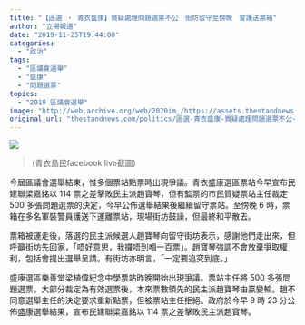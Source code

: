 ```yaml
---
title: "【區選 ‧ 青衣盛康】質疑處理問題選票不公　街坊留守至傍晚　警護送票箱"
author: "立場報道"
date: "2019-11-25T19:44:00"
categories:
  - "政治"
tags:
  - "區議會選舉"
  - "盛康"
  - "問題選票"
topics:
  - "2019 區議會選舉"
image: "http://web.archive.org/web/2020im_/https://assets.thestandnews.com/media/photos/Screenshot202019-11-2520at207.31.4120PM20copy_EAx7F_MoeKXta.png"
original_url: "thestandnews.com/politics/區選-青衣盛康-質疑處理問題選票不公-街坊留守至傍晚-警護送票箱"
---
```

![](http://web.archive.org/web/2020im_/https://assets.thestandnews.com/media/photos/Screenshot202019-11-2520at207.31.4120PM20copy_EAx7F_MoeKXta.png)
> (青衣島民facebook live截圖)

今屆區議會選舉結束，惟多個票站點票時出現爭議。青衣盛康選區票站今早宣布民建聯梁嘉銘以 114 票之差擊敗民主派趙寶琴，但有監票的市民質疑票站主任裁定 500 多張問題選票的決定，今早公佈選舉結果後繼續留守票站。至傍晚 6 時，票箱在多名軍裝警員護送下運離票站，現場街坊鼓譟，但最終和平散去。

票箱被運走後，落選的民主派候選人趙寶琴向留守街坊表示，感謝他們走出來，但呼籲街坊先回家，「唔好意思，我攞唔到嗰一百票」。趙寶琴強調不會放棄爭取權利，包括會提出選舉呈請。有街坊亦明言，「一定要追究到底。」

盛康選區樂善堂梁植偉紀念中學票站昨晚開始出現爭議。票站主任將 500 多張問題選票，大部分裁定為有效選票後，本來票數領先的民主派趙寶琴由贏變輸。趙不同意選舉主任的決定要求重新點票，但被票站主任拒絕。政府於今早 9 時 23 分公佈盛康選舉結果，宣布民建聯梁嘉銘以 114 票之差擊敗民主派趙寶琴。